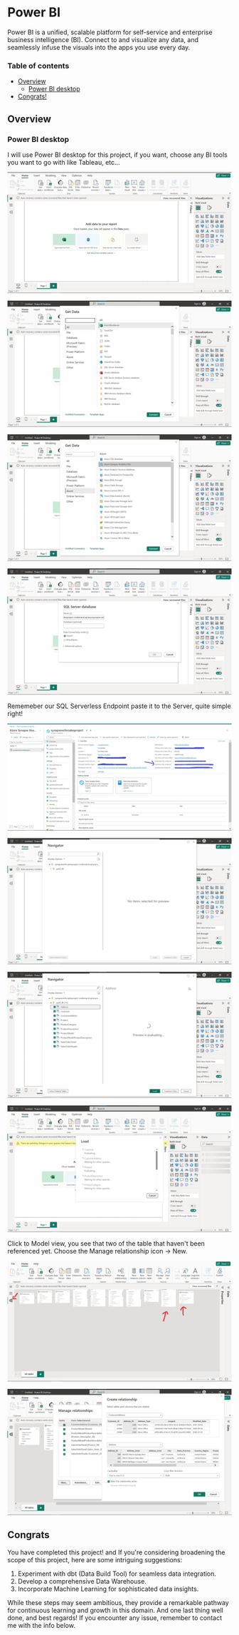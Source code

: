 # Power BI
Power BI is a unified, scalable platform for self-service and enterprise business intelligence (BI). Connect to and visualize any data, and seamlessly infuse the visuals into the apps you use every day.

### Table of contents

* [Overview](#overview)
  * [Power BI desktop](#pwbi-desktop)
* [Congrats!](#congrats)

## Overview
### Power BI desktop
I will use Power BI desktop for this project, if you want, choose any BI tools you want to go with like Tableau, etc...

![Alt text](image/screen.png)

![Alt text](image/1.png)

![Alt text](image/2.png)

![Alt text](image/3.png)

Rememeber our SQL Serverless Endpoint paste it to the Server, quite simple right!

![Alt text](image/synapse-endpoint.png)

![Alt text](image/4.png)

![Alt text](image/5.png)

![Alt text](image/6.png)

Click to Model view, you see that two of the table that haven't been referenced yet. Choose the Manage relationship icon -> New. 

![Alt text](image/7.png)

![Alt text](image/8.png)

## Congrats
You have completed this project! and If you're considering broadening the scope of this project, here are some intriguing suggestions:

1. Experiment with dbt (Data Build Tool) for seamless data integration.
2. Develop a comprehensive Data Warehouse.
3. Incorporate Machine Learning for sophisticated data insights.

While these steps may seem ambitious, they provide a remarkable pathway for continuous learning and growth in this domain.
And one last thing well done, and best regards! If you encounter any issue, remember to contact me with the info below.
